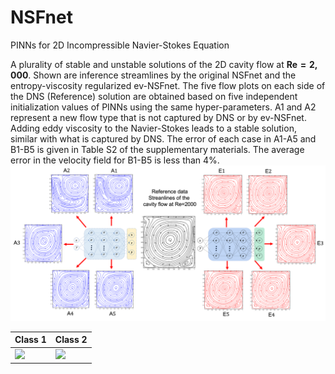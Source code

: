 # NSFnet
PINNs for 2D Incompressible Navier-Stokes Equation

A plurality of stable and unstable solutions of the 2D cavity flow at $\boldsymbol{Re=2,000}$. Shown are inference streamlines by the original NSFnet and the entropy-viscosity regularized ev-NSFnet. The five flow plots on each side of the DNS (Reference) solution are obtained based on five independent initialization values of PINNs using the same hyper-parameters. A1 and A2 represent a new flow type that is not captured by DNS or by ev-NSFnet. Adding eddy viscosity to the Navier-Stokes leads to a stable solution, similar with what is captured by DNS. The error of each case in A1-A5 and B1-B5 is given in Table S2 of the supplementary materials.  The average error in the velocity field for B1-B5 is less than 4\%.
![](https://github.com/Scien42/NSFnet/blob/main/resources/ev_NSFnet.png)

Class 1 | Class 2
--- | ---
![](https://github.com/Scien42/NSFnet/blob/main/resources/Re2K_Class1.gif) | ![](https://github.com/Scien42/NSFnet/blob/main/resources/Re2K_Class2.gif) 








